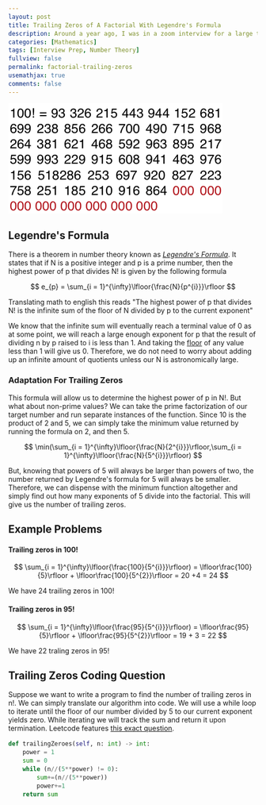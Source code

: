 ```yaml
---
layout: post
title: Trailing Zeros of A Factorial With Legendre's Formula
description: Around a year ago, I was in a zoom interview for a large tech company. I was given two reasonably challenging coding problems and aced them with ease. Then came the number theory. The interviewer asked the question "How many trailing zeros are there in 100 factorial?" 
categories: [Mathematics]
tags: [Interview Prep, Number Theory]
fullview: false
permalink: factorial-trailing-zeros
usemathjax: true
comments: false
---
```


![](/assets/images/factorial.jpg)

## Legendre's Formula

There is a theorem in number theory known as [*Legendre's Formula*](https://artofproblemsolving.com/wiki/index.php/Legendre%27s_Formula). It states that if N is a positive integer and p is a prime number, then the highest power of p that divides N! is given by the following formula

$$
e_{p} = \sum_{i = 1}^{\infty}\lfloor{\frac{N}{p^{i}}}\rfloor
$$

Translating math to english this reads "The highest power of p that divides N! is the infinite sum of the floor of N divided by p to the current exponent"

We know that the infinite sum will eventually reach a terminal value of 0 as at some point, we will reach a large enough exponent for p that the result of dividing n by p raised to i is less than 1. And taking the [floor](https://en.wikipedia.org/wiki/Floor_and_ceiling_functions) of any value less than 1 will give us 0. Therefore, we do not need to worry about adding up an infinite amount of quotients unless our N is astronomically large.

### Adaptation For Trailing Zeros

This formula will allow us to determine the highest power of p in N!. But what about non-prime values? We can take the prime factorization of our target number and run separate instances of the function. Since 10 is the product of 2 and 5, we can simply take the minimum value returned by running the formula on 2, and then 5.

$$
\min(\sum_{i = 1}^{\infty}\lfloor{\frac{N}{2^{i}}}\rfloor,\sum_{i = 1}^{\infty}\lfloor{\frac{N}{5^{i}}}\rfloor)
$$

But, knowing that powers of 5 will always be larger than powers of two, the number returned by Legendre's formula for 5 will always be smaller. Therefore, we can dispense with the minimum function altogether and simply find out how many exponents of 5 divide into the factorial. This will give us the number of trailing zeros.

## Example Problems

#### Trailing zeros in 100!


$$
\sum_{i = 1}^{\infty}\lfloor{\frac{100}{5^{i}}}\rfloor) = \lfloor\frac{100}{5}\rfloor + \lfloor\frac{100}{5^{2}}\rfloor = 20 +4 = 24
$$


We have 24 trailing zeros in 100!

#### Trailing zeros in 95!


$$
\sum_{i = 1}^{\infty}\lfloor{\frac{95}{5^{i}}}\rfloor) = \lfloor\frac{95}{5}\rfloor + \lfloor\frac{95}{5^{2}}\rfloor = 19 + 3 = 22
$$

We have 22 traling zeros in 95!

## Trailing Zeros Coding Question

Suppose we want to write a program to find the number of trailing zeros in n!. We can simply translate our algorithm into code. We will use a while loop to iterate until the floor of our number divided by 5 to our current exponent yields zero. While iterating we will track the sum and return it upon termination. Leetcode features [this exact question](https://leetcode.com/problems/factorial-trailing-zeroes/).

```python
def trailingZeroes(self, n: int) -> int:
    power = 1
    sum = 0
    while (n//(5**power) != 0):
        sum+=(n//(5**power))
        power+=1
    return sum
```

